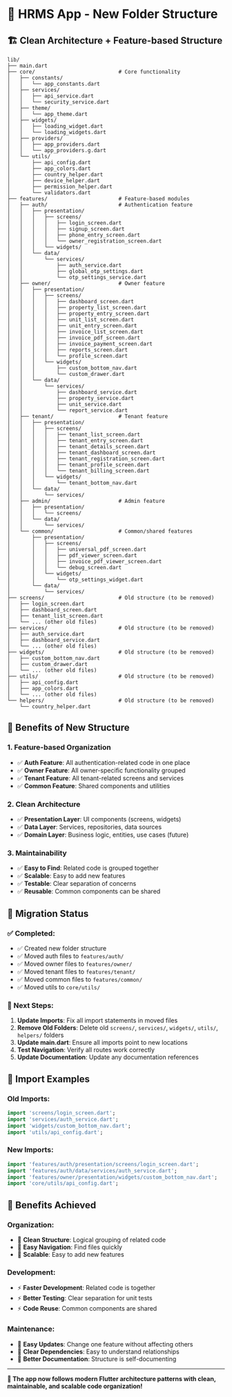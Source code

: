 # 📁 **HRMS App - New Folder Structure**

## 🏗️ **Clean Architecture + Feature-based Structure**

```
lib/
├── main.dart
├── core/                           # Core functionality
│   ├── constants/
│   │   └── app_constants.dart
│   ├── services/
│   │   ├── api_service.dart
│   │   └── security_service.dart
│   ├── theme/
│   │   └── app_theme.dart
│   ├── widgets/
│   │   ├── loading_widget.dart
│   │   └── loading_widgets.dart
│   ├── providers/
│   │   ├── app_providers.dart
│   │   └── app_providers.g.dart
│   └── utils/
│       ├── api_config.dart
│       ├── app_colors.dart
│       ├── country_helper.dart
│       ├── device_helper.dart
│       ├── permission_helper.dart
│       └── validators.dart
├── features/                       # Feature-based modules
│   ├── auth/                       # Authentication feature
│   │   ├── presentation/
│   │   │   ├── screens/
│   │   │   │   ├── login_screen.dart
│   │   │   │   ├── signup_screen.dart
│   │   │   │   ├── phone_entry_screen.dart
│   │   │   │   └── owner_registration_screen.dart
│   │   │   └── widgets/
│   │   └── data/
│   │       └── services/
│   │           ├── auth_service.dart
│   │           ├── global_otp_settings.dart
│   │           └── otp_settings_service.dart
│   ├── owner/                      # Owner feature
│   │   ├── presentation/
│   │   │   ├── screens/
│   │   │   │   ├── dashboard_screen.dart
│   │   │   │   ├── property_list_screen.dart
│   │   │   │   ├── property_entry_screen.dart
│   │   │   │   ├── unit_list_screen.dart
│   │   │   │   ├── unit_entry_screen.dart
│   │   │   │   ├── invoice_list_screen.dart
│   │   │   │   ├── invoice_pdf_screen.dart
│   │   │   │   ├── invoice_payment_screen.dart
│   │   │   │   ├── reports_screen.dart
│   │   │   │   └── profile_screen.dart
│   │   │   └── widgets/
│   │   │       ├── custom_bottom_nav.dart
│   │   │       └── custom_drawer.dart
│   │   └── data/
│   │       └── services/
│   │           ├── dashboard_service.dart
│   │           ├── property_service.dart
│   │           ├── unit_service.dart
│   │           └── report_service.dart
│   ├── tenant/                     # Tenant feature
│   │   ├── presentation/
│   │   │   ├── screens/
│   │   │   │   ├── tenant_list_screen.dart
│   │   │   │   ├── tenant_entry_screen.dart
│   │   │   │   ├── tenant_details_screen.dart
│   │   │   │   ├── tenant_dashboard_screen.dart
│   │   │   │   ├── tenant_registration_screen.dart
│   │   │   │   ├── tenant_profile_screen.dart
│   │   │   │   └── tenant_billing_screen.dart
│   │   │   └── widgets/
│   │   │       └── tenant_bottom_nav.dart
│   │   └── data/
│   │       └── services/
│   ├── admin/                      # Admin feature
│   │   ├── presentation/
│   │   │   └── screens/
│   │   └── data/
│   │       └── services/
│   └── common/                     # Common/shared features
│       ├── presentation/
│       │   ├── screens/
│       │   │   ├── universal_pdf_screen.dart
│       │   │   ├── pdf_viewer_screen.dart
│       │   │   ├── invoice_pdf_viewer_screen.dart
│       │   │   └── debug_screen.dart
│       │   └── widgets/
│       │       └── otp_settings_widget.dart
│       └── data/
│           └── services/
├── screens/                        # Old structure (to be removed)
│   ├── login_screen.dart
│   ├── dashboard_screen.dart
│   ├── tenant_list_screen.dart
│   └── ... (other old files)
├── services/                       # Old structure (to be removed)
│   ├── auth_service.dart
│   ├── dashboard_service.dart
│   └── ... (other old files)
├── widgets/                        # Old structure (to be removed)
│   ├── custom_bottom_nav.dart
│   ├── custom_drawer.dart
│   └── ... (other old files)
├── utils/                          # Old structure (to be removed)
│   ├── api_config.dart
│   ├── app_colors.dart
│   └── ... (other old files)
└── helpers/                        # Old structure (to be removed)
    └── country_helper.dart
```

## 🎯 **Benefits of New Structure**

### **1. Feature-based Organization**
- ✅ **Auth Feature**: All authentication-related code in one place
- ✅ **Owner Feature**: All owner-specific functionality grouped
- ✅ **Tenant Feature**: All tenant-related screens and services
- ✅ **Common Feature**: Shared components and utilities

### **2. Clean Architecture**
- ✅ **Presentation Layer**: UI components (screens, widgets)
- ✅ **Data Layer**: Services, repositories, data sources
- ✅ **Domain Layer**: Business logic, entities, use cases (future)

### **3. Maintainability**
- ✅ **Easy to Find**: Related code is grouped together
- ✅ **Scalable**: Easy to add new features
- ✅ **Testable**: Clear separation of concerns
- ✅ **Reusable**: Common components can be shared

## 🔄 **Migration Status**

### **✅ Completed:**
- ✅ Created new folder structure
- ✅ Moved auth files to `features/auth/`
- ✅ Moved owner files to `features/owner/`
- ✅ Moved tenant files to `features/tenant/`
- ✅ Moved common files to `features/common/`
- ✅ Moved utils to `core/utils/`

### **🔄 Next Steps:**
1. **Update Imports**: Fix all import statements in moved files
2. **Remove Old Folders**: Delete old `screens/`, `services/`, `widgets/`, `utils/`, `helpers/` folders
3. **Update main.dart**: Ensure all imports point to new locations
4. **Test Navigation**: Verify all routes work correctly
5. **Update Documentation**: Update any documentation references

## 📝 **Import Examples**

### **Old Imports:**
```dart
import 'screens/login_screen.dart';
import 'services/auth_service.dart';
import 'widgets/custom_bottom_nav.dart';
import 'utils/api_config.dart';
```

### **New Imports:**
```dart
import 'features/auth/presentation/screens/login_screen.dart';
import 'features/auth/data/services/auth_service.dart';
import 'features/owner/presentation/widgets/custom_bottom_nav.dart';
import 'core/utils/api_config.dart';
```

## 🚀 **Benefits Achieved**

### **Organization:**
- 🧹 **Clean Structure**: Logical grouping of related code
- 🧹 **Easy Navigation**: Find files quickly
- 🧹 **Scalable**: Easy to add new features

### **Development:**
- ⚡ **Faster Development**: Related code is together
- ⚡ **Better Testing**: Clear separation for unit tests
- ⚡ **Code Reuse**: Common components are shared

### **Maintenance:**
- 🔧 **Easy Updates**: Change one feature without affecting others
- 🔧 **Clear Dependencies**: Easy to understand relationships
- 🔧 **Better Documentation**: Structure is self-documenting

---

**🎉 The app now follows modern Flutter architecture patterns with clean, maintainable, and scalable code organization!** 